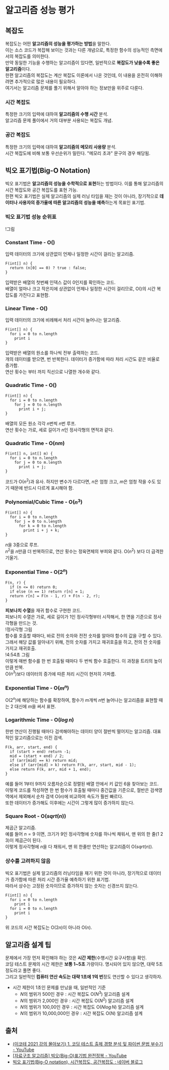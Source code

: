 # 알고리즘 성능 평가

## 복잡도

복잡도는 어떤 **알고리즘의 성능을 평가하는 방법**을 말한다.  
이는 소스 코드가 복잡해 보이는 것과는 다른 개념으로, 특정한 함수의 성능적인 측면에서의 복잡도를 의미한다.  
만약 동일한 기능을 수행하는 알고리즘이 있다면, 일반적으로 **복잡도가 낮을수록 좋은 알고리즘**이다.  
한편 알고리즘의 복잡도는 계산 복잡도 이론에서 나온 것인데, 이 내용을 온전히 이해하려면 추가적으로 많은 내용이 필요하다.  
여기서는 알고리즘 문제를 풀기 위해서 알아야 하는 정보만을 위주로 다룬다.

### 시간 복잡도

특정한 크기의 입력에 대하여 **알고리즘의 수행 시간** 분석.  
알고리즘 문제 풀이에서 거의 대부분 사용되는 복잡도 개념.

### 공간 복잡도

특정한 크기의 입력에 대하여 **알고리즘의 메모리 사용량** 분석.  
시간 복잡도에 비해 보통 우선순위가 밀린다. "메모리 초과" 문구의 경우 해당됨.

## 빅오 표기법(Big-O Notation)

빅오 표기법은 **알고리즘의 성능을 수학적으로 표현**하는 방법이다. 이를 통해 알고리즘의 시간 복잡도와 공간 복잡도를 표현 가능.  
한편 빅오 표기법은 실제 알고리즘의 실제 러닝 타임을 재는 것이 아니라, 장기적으로 **데이터나 사용자의 증가율에 따른 알고리즘의 성능을 예측**하는게 목표인 표기법.

### 빅오 표기법 성능 순위표

!그림

### Constant Time - O(<math>1</math>)

입력 데이터의 크기에 상관없이 언제나 일정한 시간이 걸리는 알고리즘.

```
F(int[] n) {
  return (n[0] == 0) ? true : false;
}
```

입력받은 배열의 첫번째 인덱스 값이 0인지를 확인하는 코드.  
배열이 얼마나 크고 작은지에 상관없이 언제나 일정한 시간이 걸리므로, O(<math>1</math>)의 시간 복잡도를 가진다고 표현함.

### Linear Time - O(<math>n</math>)

입력 데이터의 크기에 비례해서 처리 시간이 늘어나는 알고리즘.

```
F(int[] n) {
  for i = 0 to n.length
    print i 
}
```

입력받은 배열의 원소를 하나씩 전부 출력하는 코드.  
<math>n</math>개의 데이터를 받으면, <math>n</math>번 반복한다. 데이터가 증가함에 따라 처리 시간도 같은 비율로 증가함.  
연산 횟수는 <math>1</math>부터 <math>n</math>까지 직선으로 나열한 개수와 같다.

### Quadratic Time - O(<math>n^2</math>)

```
F(int[] n) {
  for i = 0 to n.length
    for j = 0 to n.length
      print i + j;
}
```

배열의 모든 원소 각각 $n$번씩 $n$번 루프.  
연산 횟수는 가로, 세로 길이가 $n$인 정사각형의 면적과 같다.

### Quadratic Time - O($nm$)

```
F(int[] n, int[] m) {
  for i = 0 to n.length
    for j = 0 to m.length
      print i + j;
}
```

코드가 O($n^2$)과 유사. 하지만 변수가 다르다면, $n$은 엄청 크고, $m$은 엄청 작을 수도 있기 때문에 반드시 다르게 표시해야 함.

### Polynomial/Cubic Time - O($n^3$)

```
F(int[] n) {
  for i = 0 to n.length
    for j = 0 to n.length
      for k = 0 to n.length
        print i + j + k;
}
```

$n$을 3중으로 루프.  
$n^2$을 $n$만큼 더 반복하므로, 연산 횟수는 정육면체의 부피와 같다. O($n^2$) 보다 더 급격한 기울기.

### Exponential Time - O($2^n$)

```
F(n, r) {
  if (n <= 0) return 0;
  if else (n == 1) return r[n] = 1;
  return r[n] = F(n - 1, r) + F(n - 2, r);
}
```

**피보나치 수열**을 재귀 함수로 구현한 코드.  
피보나치 수열은 가로, 세로 길이가 $1$인 정사각형부터 시작해서, 한 면을 기준으로 정사각형을 만드는 것.  
!정사각형 그림  
함수를 호출할 때마다, 바로 전의 숫자와 전전 숫자를 알아야 함수의 값을 구할 수 있다. 그래서 해당 값를 알아내기 위해, 전의 숫자를 가지고 재귀호출을 하고, 전의 전 숫자를 가지고 재귀호출.  
!4:54초 그림  
이렇게 매번 함수를 한 번 호출될 때마다 두 번씩 함수 호출한다. 이 과정을 트리의 높이만큼 반복.  
O($n^3$)보다 데이터의 증가에 따른 처리 시간이 현저히 가파름.

### Exponential Time - O($m^n$)

O($2^n$)에 해당하는 함수를 확장하여, 함수가 $m$개씩 $n$번 늘어나는 알고리즘을 표현할 때는 $2$ 대신에 $m$을 써서 표현.

### Logarithmic Time - O($log\,n$)

한번 연산이 진행될 때마다 검색해야하는 데이터 양이 절반씩 떨어지는 알고리즘. 대표적인 알고리즘으로는 이진 검색.

```
F(k, arr, start, end) {
  if (start > end) return -1;
  mid = (start + end) / 2;
  if (arr[mid] == k) return mid;
  else if (arr[mid] > k) return F(k, arr, start, mid - 1);
  else return F(k, arr, mid + 1, end);
}
```

예를 들어 1부터 9까지 오름차순으로 정렬된 배열 안에서 키 값인 6을 찾아보는 코드.  
이렇게 코드를 작성하면 한 번 함수가 호출될 때마다 중간값을 기준으로, 절반은 검색영역에서 제외해서 순차 검색 O($n$)에 비교하여 속도가 훨씬 빠르다.  
또한 데이터가 증가해도 이후에는 시간이 그렇게 많이 증가하지 않는다.

### Square Root - O($sqrt(n)$)

제곱근 알고리즘.  
예를 들어 $n = 9$ 이면, 크기가 9인 정사각형에 숫자를 하나씩 채워서, 맨 위의 한 줄(1 2 3)이 제곱근이 된다.  
이렇게 정사각형에 $n$을 다 채워서, 맨 위 한줄만 연산하는 알고리즘이 O($sqrt(n)$).

### 상수를 고려하지 않음

빅오 표기법은 실제 알고리즘의 러닝타임을 재기 위한 것이 아니라, 장기적으로 데이터가 증가함에 따른 처리 시간 증가율 예측하기 위한 표기법.  
따라서 상수는 고정된 숫자이므로 증가하지 않는 숫자는 신경쓰지 않는다.

```
F(int[] n) {
  for i = 0 to n.length
    print i
  for i = 0 to n.length
    print i
}
```

위 코드의 시간 복잡도는 O($2n$)이 아니라 O($n$).

## 알고리즘 설계 팁

문제에서 가장 먼저 확인해야 하는 것은 **시간 제한**(수행시간 요구사항)을 확인.  
코딩 테스트 문제의 시간 제한은 **보통 1~5초** 가량이다. 명시되어 있지 않으면, 대략 5초 정도라고 풀면 좋다.  
그리고 일반적인 **컴퓨터 연산 속도는 대략 1초에 1억 번**정도 연산할 수 있다고 생각하자.

- 시간 제한이 1초인 문제를 만났을 때, 일반적인 기준
    - $N$의 범위가 500인 경우 : 시간 복잡도 O($N^3$) 알고리즘 설계
    - $N$의 범위가 2,000인 경우 : 시간 복잡도 O($N^2$) 알고리즘 설계
    - $N$의 범위가 100,00인 경우 : 시간 복잡도 O($Nlog\,N$) 알고리즘 설계
    - $N$의 범위가 10,000,000인 경우 : 시간 복잡도 O($N$) 알고리즘 설계

## 출처

- [(이코테 2021 강의 몰아보기) 1. 코딩 테스트 출제 경향 분석 및 파이썬 문법 부수기 - YouTube](https://youtu.be/m-9pAwq1o3w)
- [[자료구조 알고리즘] 빅오(Big-O)표기법 완전정복 - YouTube](https://www.youtube.com/watch?v=6Iq5iMCVsXA)
- [빅오 표기법(Big-O notation), 시간복잡도, 공간복잡도 : 네이버 블로그](https://blog.naver.com/PostView.naver?blogId=kks227&logNo=220769859177&categoryNo=299&parentCategoryNo=0&viewDate=&currentPage=13&postListTopCurrentPage=&from=postList&userTopListOpen=true&userTopListCount=5&userTopListManageOpen=false&userTopListCurrentPage=13)

